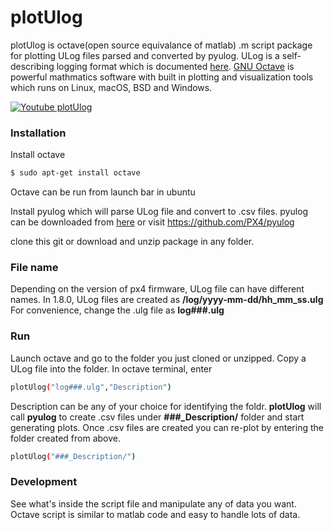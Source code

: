 # plotUlog

plotUlog is octave(open source equivalance of matlab) .m script package for plotting ULog files parsed and converted by pyulog. ULog is a self-describing logging format which is documented  [here](http://dev.px4.io/advanced-ulog-file-format.html).
[GNU Octave](https://www.gnu.org/software/octave/) is powerful mathmatics software with built in plotting and visualization tools which runs on Linux, macOS, BSD and Windows. 

[![Youtube plotUlog](http://img.youtube.com/vi/EZv81fV9Rec/0.jpg)](https://www.youtube.com/watch?v=EZv81fV9Rec "plotUlog")

### Installation
Install octave
```bash
$ sudo apt-get install octave
```
Octave can be run from launch bar in ubuntu 

Install pyulog which will parse ULog file and convert to .csv files.
pyulog can be downloaded from [here](https://github.com/PX4/pyulog)
or visit https://github.com/PX4/pyulog

clone this git or download and unzip package in any folder.

### File name
Depending on the version of px4 firmware, ULog file can have different names. 
In 1.8.0, ULog files are created as
**/log/yyyy-mm-dd/hh_mm_ss.ulg**
For convenience, change the .ulg file as 
**log###.ulg**

### Run
Launch octave and go to the folder you just cloned or unzipped.
Copy a ULog file into the folder.
In octave terminal, enter
```bash
plotUlog("log###.ulg","Description")
```
Description can be any of your choice for identifying the foldr.
**plotUlog** will call **pyulog** to create .csv files under **###_Description/** folder and start generating plots. 
Once .csv files are created you can re-plot by entering the folder created from above.
```bash
plotUlog("###_Description/")
```

### Development
See what's inside the script file and manipulate any of data you want. 
Octave script is similar to matlab code and easy to handle lots of data.

